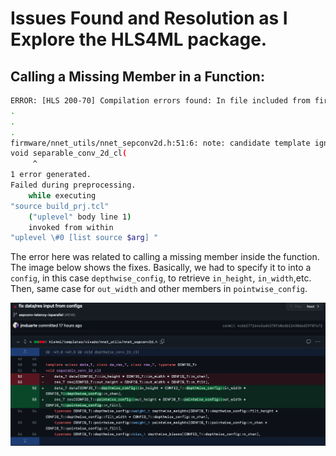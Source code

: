 # Issues Found and Resolution as I Explore the HLS4ML package.
## Calling a Missing Member in a Function:
```bash
ERROR: [HLS 200-70] Compilation errors found: In file included from firmware/smartpixels.cpp:1: ...
.
.
.
firmware/nnet_utils/nnet_sepconv2d.h:51:6: note: candidate template ignored: substitution failure [with data_T = ap_fixed<12, 11, 5, 3, 0>, dw_res_T = ap_fixed<12, 11, 5, 3, 0>, res_T = ap_fixed<12, 11, 5, 3, 0>, CONFIG_T = config2]
void separable_conv_2d_cl(
     ^
1 error generated.
Failed during preprocessing.
    while executing
"source build_prj.tcl"
    ("uplevel" body line 1)
    invoked from within
"uplevel \#0 [list source $arg] "
```
The error here was related to calling a missing member inside the function. The image below shows the fixes. Basically, we had to specify it to into a `config`, in this case `depthwise_config`, to retrieve `in_height`, `in_width`,etc. Then, same case for `out_width` and other members in `pointwise_config`.

![Untitled](./images/SepConv2D_pr938.png) 

